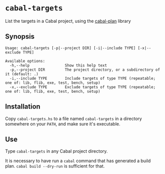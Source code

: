 # `cabal-targets` #

List the targets in a Cabal project, using the [cabal-plan](https://hackage.haskell.org/package/cabal-plan) library

## Synopsis ##

```
Usage: cabal-targets [-p|--project DIR] [-i|--include TYPE] [-x|--exclude TYPE]

Available options:
  -h,--help                Show this help text
  -p,--project DIR         The project directory, or a subdirectory of it (default: .)
  -i,--include TYPE        Include targets of type TYPE (repeatable; one of: lib, flib, exe, test, bench, setup)
  -x,--exclude TYPE        Exclude targets of type TYPE (repeatable; one of: lib, flib, exe, test, bench, setup)
```

## Installation ##

Copy `cabal-targets.hs` to a file named `cabal-targets` in a directory somewhere on your `PATH`, and make sure it's executable.

## Use ##

Type `cabal-targets` in any Cabal project directory.

It is necessary to have run a `cabal` command that has generated a build plan. `cabal build --dry-run` is sufficient for that.
